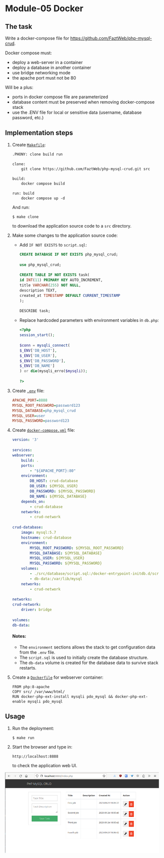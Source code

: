 # Module-05 Docker

## The task
Write a docker-compose file for https://github.com/FaztWeb/php-mysql-crud.

Docker compose must:
- deploy a web-server in a container
- deploy a database in another container
- use bridge networking mode
- the apache port must not be 80

Will be a plus:
- ports in docker compose file are parameterized
- database content must be preserved when removing docker-compose stack
- use the .ENV file for local or sensitive data (username, database password, etc.)

## Implementation steps
1. Create [`Makefile`](Makefile):
    ```make
    .PHONY: clone build run

    clone:
        git clone https://github.com/FaztWeb/php-mysql-crud.git src

    build:
        docker compose build

    run: build
        docker compose up -d
    ```

    And run:
    ```shell
    $ make clone
    ```
    to download the application source code to a `src` directory.

2. Make some changes to the application source code:
    * Add `IF NOT EXISTS` to `script.sql`:
        ```sql
        CREATE DATABASE IF NOT EXISTS php_mysql_crud;

        use php_mysql_crud;

        CREATE TABLE IF NOT EXISTS task(
        id INT(11) PRIMARY KEY AUTO_INCREMENT,
        title VARCHAR(255) NOT NULL,
        description TEXT,
        created_at TIMESTAMP DEFAULT CURRENT_TIMESTAMP
        );

        DESCRIBE task;
        ```
    * Replace hardcoded parameters with environment variables in `db.php`:
        ```php
        <?php
        session_start();

        $conn = mysqli_connect(
        $_ENV['DB_HOST'],
        $_ENV['DB_USER'],
        $_ENV['DB_PASSWORD'],
        $_ENV['DB_NAME']
        ) or die(mysqli_erro($mysqli));

        ?>
        ```
3. Create [`.env`](.env) file:
    ```ini
    APACHE_PORT=8888
    MYSQL_ROOT_PASSWORD=password123
    MYSQL_DATABASE=php_mysql_crud
    MYSQL_USER=user
    MYSQL_PASSWORD=password123
    ```

4. Create [`docker-compose.yml`](docker-compose.yml) file:
    ```yaml
    version: '3'

    services:
    webserver:
        build: .
        ports:
            - "${APACHE_PORT}:80"
        environment:
            DB_HOST: crud-database
            DB_USER: ${MYSQL_USER}
            DB_PASSWORD: ${MYSQL_PASSWORD}
            DB_NAME: ${MYSQL_DATABASE}
        depends_on:
            - crud-database
        networks:
            - crud-network

    crud-database:
        image: mysql:5.7
        hostname: crud-database
        environment:
            MYSQL_ROOT_PASSWORD: ${MYSQL_ROOT_PASSWORD}
            MYSQL_DATABASE: ${MYSQL_DATABASE}
            MYSQL_USER: ${MYSQL_USER}
            MYSQL_PASSWORD: ${MYSQL_PASSWORD}
        volumes:
            - ./src/database/script.sql:/docker-entrypoint-initdb.d/script.sql
            - db-data:/var/lib/mysql
        networks:
            - crud-network

    networks:
    crud-network:
        driver: bridge

    volumes:
    db-data:
    ```

    #### Notes:
    * The `environment` sections allows the stack to get configuration data from the `.env` file.
    * The `script.sql` is used to initially create the database structure.
    * The `db-data` volume is created for the database data to survive stack restarts.

1. Create a [`Dockerfile`](Dockerfile) for webserver container:
    ```docker
    FROM php:8-apache
    COPY src/ /var/www/html/
    RUN docker-php-ext-install mysqli pdo_mysql && docker-php-ext-enable mysqli pdo_mysql
    ```

## Usage
1. Run the deployment:
    ```shell
    $ make run
    ```

1. Start the browser and type in:
    ```
    http://localhost:8888
    ```
    to check the application web UI.

![Screenshot](docs/php-mysql-crud.png)